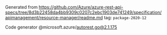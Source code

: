 Generated from https://github.com/Azure/azure-rest-api-specs/tree/8d3b22458da4bb9309c0207c2ebc1903de741249/specification/apimanagement/resource-manager/readme.md tag: `package-2020-12`

Code generator @microsoft.azure/autorest.go@2.1.175


